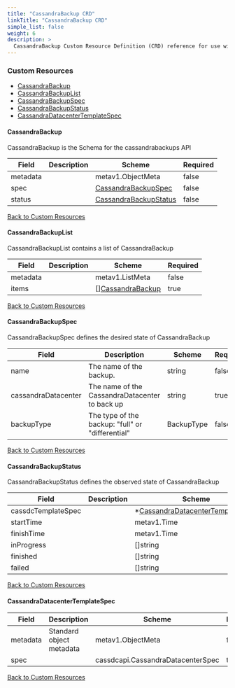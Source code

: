 ```yaml
---
title: "CassandraBackup CRD"
linkTitle: "CassandraBackup CRD"
simple_list: false
weight: 6
description: >
  CassandraBackup Custom Resource Definition (CRD) reference for use with K8ssandra Operator.
---
```


### Custom Resources

* [CassandraBackup](#cassandrabackup)
* [CassandraBackupList](#cassandrabackuplist)
* [CassandraBackupSpec](#cassandrabackupspec)
* [CassandraBackupStatus](#cassandrabackupstatus)
* [CassandraDatacenterTemplateSpec](#cassandradatacentertemplatespec)

#### CassandraBackup

CassandraBackup is the Schema for the cassandrabackups API

| Field | Description | Scheme | Required |
| ----- | ----------- | ------ | -------- |
| metadata |  | metav1.ObjectMeta | false |
| spec |  | [CassandraBackupSpec](#cassandrabackupspec) | false |
| status |  | [CassandraBackupStatus](#cassandrabackupstatus) | false |

[Back to Custom Resources](#custom-resources)

#### CassandraBackupList

CassandraBackupList contains a list of CassandraBackup

| Field | Description | Scheme | Required |
| ----- | ----------- | ------ | -------- |
| metadata |  | metav1.ListMeta | false |
| items |  | [][CassandraBackup](#cassandrabackup) | true |

[Back to Custom Resources](#custom-resources)

#### CassandraBackupSpec

CassandraBackupSpec defines the desired state of CassandraBackup

| Field | Description | Scheme | Required |
| ----- | ----------- | ------ | -------- |
| name | The name of the backup. | string | false |
| cassandraDatacenter | The name of the CassandraDatacenter to back up | string | true |
| backupType | The type of the backup: \"full\" or \"differential\" | BackupType | false |

[Back to Custom Resources](#custom-resources)

#### CassandraBackupStatus

CassandraBackupStatus defines the observed state of CassandraBackup

| Field | Description | Scheme | Required |
| ----- | ----------- | ------ | -------- |
| cassdcTemplateSpec |  | *[CassandraDatacenterTemplateSpec](#cassandradatacentertemplatespec) | false |
| startTime |  | metav1.Time | false |
| finishTime |  | metav1.Time | false |
| inProgress |  | []string | false |
| finished |  | []string | false |
| failed |  | []string | false |

[Back to Custom Resources](#custom-resources)

#### CassandraDatacenterTemplateSpec



| Field | Description | Scheme | Required |
| ----- | ----------- | ------ | -------- |
| metadata | Standard object metadata | metav1.ObjectMeta | false |
| spec |  | cassdcapi.CassandraDatacenterSpec | true |

[Back to Custom Resources](#custom-resources)
